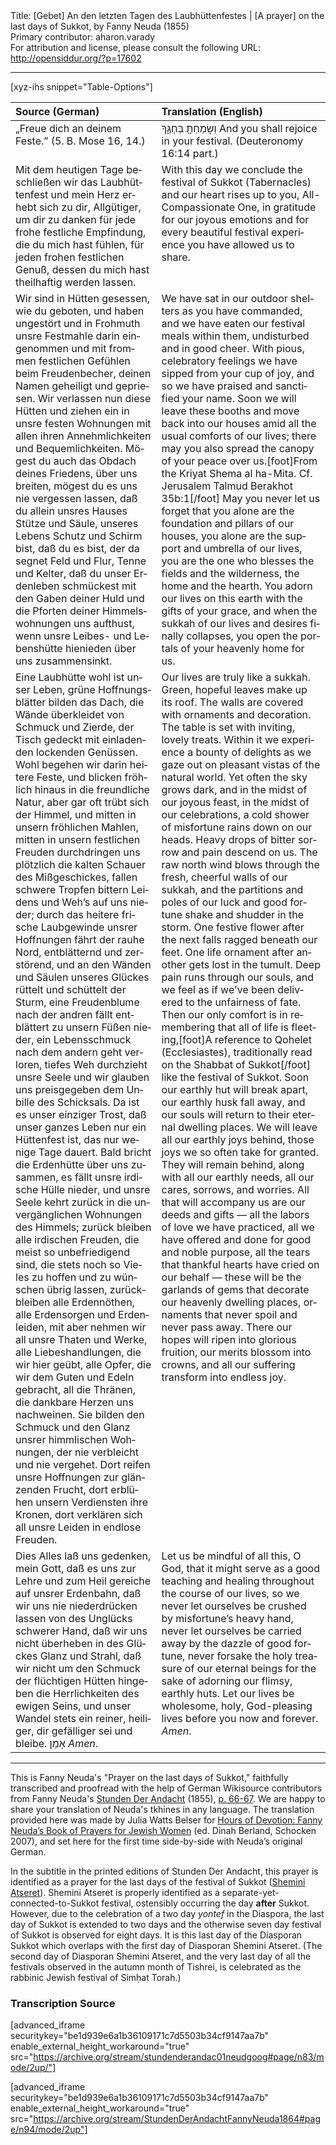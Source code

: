 <html>
<head></head>
<body>
Title: [Gebet] An den letzten Tagen des Laubhüttenfestes | [A prayer] on the last days of Sukkot, by Fanny Neuda (1855)<br />
Primary contributor: aharon.varady<br />
For attribution and license, please consult the following URL: <a href="http://opensiddur.org/?p=17602">http://opensiddur.org/?p=17602</a>
<p />
<hr />

[xyz-ihs snippet="Table-Options"]<table style="margin-left: auto; margin-right: auto;" class="draggable">
<thead><tr><th id="x" style="text-align: left;">Source (German)</th><th style="text-align: left;">Translation (English)</th></tr></thead>
<tbody>
<tr><td style="vertical-align:top;">
<div class="german" lang="de">
„Freue dich an deinem Feste.” <span class="citation">(5. B. Mose 16, 14.)</span> 
</span></div></td>

<td style="vertical-align:top;">
<div class="english" lang="en">
<span class="liturgy" lang="he">וְשָׂמַחְתָּ֖ בְּחַגֶּ֑ךָ</span>
And you shall rejoice in your festival. <span class="citation">(Deuteronomy 16:14 part.)</span>
</span></div></td></tr>


<tr><td style="vertical-align:top;">
<div class="german" lang="de">
Mit dem heutigen Tage beschließen wir das Laubhüttenfest und mein Herz erhebt sich zu dir, Allgütiger, um dir zu danken für jede frohe festliche Empfindung, die du mich hast fühlen, für jeden frohen festlichen Genuß, dessen du mich hast theilhaftig werden lassen.
</span></div></td>

<td style="vertical-align:top;">
<div class="english" lang="en">
With this day we conclude the festival of Sukkot (Tabernacles) and our heart rises up to you, All-Compassionate One, in gratitude for our joyous emotions and for every beautiful festival experience you have allowed us to share. 
</span></div></td></tr>


<tr><td style="vertical-align:top;">
<div class="german" lang="de">
Wir sind in Hütten gesessen, wie du geboten, und haben ungestört und in Frohmuth unsre Festmahle darin eingenommen und mit frommen festlichen Gefühlen beim Freudenbecher, deinen Namen geheiligt und gepriesen. Wir verlassen nun diese Hütten und ziehen ein in unsre festen Wohnungen mit allen ihren Annehmlichkeiten und Bequemlichkeiten. Mögest du auch das Obdach deines Friedens, über uns breiten, mögest du es uns nie vergessen lassen, daß du allein unsres Hauses Stütze und Säule, unseres Lebens Schutz und Schirm bist, daß du es bist, der da segnet Feld und Flur, Tenne und Kelter, daß du unser Erdenleben schmückest mit den Gaben deiner Huld und die Pforten deiner Himmelswohnungen uns aufthust, wenn unsre Leibes- und Lebenshütte hienieden über uns zusammensinkt. 
</span></div></td>

<td style="vertical-align:top;">
<div class="english" lang="en">
We have sat in our outdoor shelters as you have commanded, and we have eaten our festival meals within them, undisturbed and in good cheer. With pious, celebratory feelings we have sipped from your cup of joy, and so we have praised and sanctified your name. Soon we will leave these booths and move back into our houses amid all the usual comforts of our lives; there may you also spread the canopy of your peace over us.[foot]From the Kriyat Shema al ha-Mita. Cf. Jerusalem Talmud Berakhot 35b:1[/foot] May you never let us forget that you alone are the foundation and pillars of our houses, you alone are the support and umbrella of our lives, you are the one who blesses the fields and the wilderness, the home and the hearth. You adorn our lives on this earth with the gifts of your grace, and when the sukkah of our lives and desires finally collapses, you open the portals of your heavenly home for us.
</span></div></td></tr>


<tr><td style="vertical-align:top;">
<div class="german" lang="de">
Eine Laubhütte wohl ist unser Leben, grüne Hoffnungsblätter bilden das Dach, die Wände überkleidet von Schmuck und Zierde, der Tisch gedeckt mit einladenden lockenden Genüssen. Wohl begehen wir darin heitere Feste, und blicken fröhlich hinaus in die freundliche Natur, aber gar oft trübt sich der Himmel, und mitten in unsern fröhlichen Mahlen, mitten in unsern festlichen Freuden durchdringen uns plötzlich die kalten Schauer des Mißgeschickes, fallen schwere Tropfen bittern Leidens und Weh’s auf uns nieder; durch das heitere frische Laubgewinde unsrer Hoffnungen fährt der rauhe Nord, entblätternd und zerstörend, und an den Wänden und Säulen unseres Glückes rüttelt und schüttelt der Sturm, eine Freudenblume nach der andren fällt entblättert zu unsern Füßen nieder, ein Lebensschmuck nach dem andern geht verloren, tiefes Weh durchzieht unsre Seele und wir glauben uns preisgegeben dem Unbille des Schicksals. Da ist es unser einziger Trost, daß unser ganzes Leben nur ein Hüttenfest ist, das nur wenige Tage dauert. Bald bricht die Erdenhütte über uns zusammen, es fällt unsre irdische Hülle nieder, und unsre Seele kehrt zurück in die unvergänglichen Wohnungen des Himmels; zurück bleiben alle irdischen Freuden, die meist so unbefriedigend sind, die stets noch so Vieles zu hoffen und zu wünschen übrig lassen, zurückbleiben alle Erdennöthen, alle Erdensorgen und Erdenleiden, mit aber nehmen wir all unsre Thaten und Werke, alle Liebeshandlungen, die wir hier geübt, alle Opfer, die wir dem Guten und Edeln gebracht, all die Thränen, die dankbare Herzen uns nachweinen. Sie bilden den Schmuck und den Glanz unsrer himmlischen Wohnungen, der nie verbleicht und nie vergehet. Dort reifen unsre Hoffnungen zur glänzenden Frucht, dort erblühen unsern Verdiensten ihre Kronen, dort verklären sich all unsre Leiden in endlose Freuden.
</span></div></td>

<td style="vertical-align:top;">
<div class="english" lang="en">
Our lives are truly like a sukkah. Green, hopeful leaves make up its roof. The walls are covered with ornaments and decoration. The table is set with inviting, lovely treats. Within it we experience a bounty of delights as we gaze out on pleasant vistas of the natural world. Yet often the sky grows dark, and in the midst of our joyous feast, in the midst of our celebrations, a cold shower of misfortune rains down on our heads. Heavy drops of bitter sorrow and pain descend on us. The raw north wind blows through the fresh, cheerful walls of our sukkah, and the partitions and poles of our luck and good fortune shake and shudder in the storm. One festive flower after the next falls ragged beneath our feet. One life ornament after another gets lost in the tumult. Deep pain runs through our souls, and we feel as if we've been delivered to the unfairness of fate. Then our only comfort is in remembering that all of life is fleeting,[foot]A reference to Qohelet (Ecclesiastes), traditionally read on the Shabbat of Sukkot[/foot] like the festival of Sukkot. Soon our earthly hut will break apart, our earthly husk fall away, and our souls will return to their eternal dwelling places. We will leave all our earthly joys behind, those joys we so often take for granted. They will remain behind, along with all our earthly needs, all our cares, sorrows, and worries. All that will accompany us are our deeds and gifts — all the labors of love we have practiced, all we have offered and done for good and noble purpose, all the tears that thankful hearts have cried on our behalf — these will be the garlands of gems that decorate our heavenly dwelling places, ornaments that never spoil and never pass away. There our hopes will ripen into glorious fruition, our merits blossom into crowns, and all our suffering transform into endless joy.
</span></div></td></tr>


<tr><td style="vertical-align:top;">
<div class="german" lang="de">
Dies Alles laß uns gedenken, mein Gott, daß es uns zur Lehre und zum Heil gereiche auf unsrer Erdenbahn, daß wir uns nie niederdrücken lassen von des Unglücks schwerer Hand, daß wir uns nicht überheben in des Glückes Glanz und Strahl, daß wir nicht um den Schmuck der flüchtigen Hütten hingeben die Herrlichkeiten des ewigen Seins, und unser Wandel stets ein reiner, heiliger, dir gefälliger sei und bleibe. <span class="hebrew" lang="he">אָמֵן</span> <em>Amen</em>. 
</span></div></td>

<td style="vertical-align:top;">
<div class="english" lang="en">
Let us be mindful of all this, O God, that it might serve as a good teaching and healing throughout the course of our lives, so we never let ourselves be crushed by misfortune’s heavy hand, never let ourselves be carried away by the dazzle of good fortune, never forsake the holy treasure of our eternal beings for the sake of adorning our flimsy, earthly huts. Let our lives be wholesome, holy, God-pleasing lives before you now and forever. <em>Amen</em>.
</span></div></td></tr>
</tbody></table>

<hr />

This is Fanny Neuda's "Prayer on the last days of Sukkot," faithfully transcribed and proofread with the help of German Wikisource contributors from Fanny Neuda's <a href="http://de.wikisource.org/wiki/Stunden_der_Andacht">Stunden Der Andacht</a> (1855), <a href="http://de.wikisource.org/wiki/Seite:Neuda-Stunden_der_Andacht-1858.pdf/66">p. 66-67</a>. We are happy to share your translation of Neuda's tkhines in any language. The translation provided here was made by Julia Watts Belser for <a href="http://www.worldcat.org/title/hours-of-devotion-fanny-neudas-book-of-prayers-for-jewish-women/oclc/76792139">Hours of Devotion: Fanny Neuda’s Book of Prayers for Jewish Women</a> (ed. Dinah Berland, Schocken 2007), and set here for the first time side-by-side with Neuda’s original German.

In the subtitle in the printed editions of Stunden Der Andacht, this prayer is identified as a prayer for the last days of the festival of Sukkot (<a href="https://en.wikipedia.org/wiki/Shemini_Atzeret">Shemini Atseret</a>). Shemini Atseret is properly identified as a separate-yet-connected-to-Sukkot festival, ostensibly occurring the day <strong>after</strong> Sukkot. However, due to the celebration of a two day <em>yontef</em> in the Diaspora, the last day of Sukkot is extended to two days and the otherwise seven day festival of Sukkot is observed for eight days. It is this last day of the Diasporan Sukkot which overlaps with the first day of Diasporan Shemini Atseret. (The second day of Diasporan Shemini Atseret, and the very last day of all the festivals observed in the autumn month of Tishrei, is celebrated as the rabbinic Jewish festival of Simḥat Torah.)

<h3>Transcription Source</h3>

[advanced_iframe securitykey="be1d939e6a1b36109171c7d5503b34cf9147aa7b" enable_external_height_workaround="true" src="https://archive.org/stream/stundenderandac01neudgoog#page/n83/mode/2up/"]

[advanced_iframe securitykey="be1d939e6a1b36109171c7d5503b34cf9147aa7b" enable_external_height_workaround="true" src="https://archive.org/stream/StundenDerAndachtFannyNeuda1864#page/n94/mode/2up"]
</body>
</html>